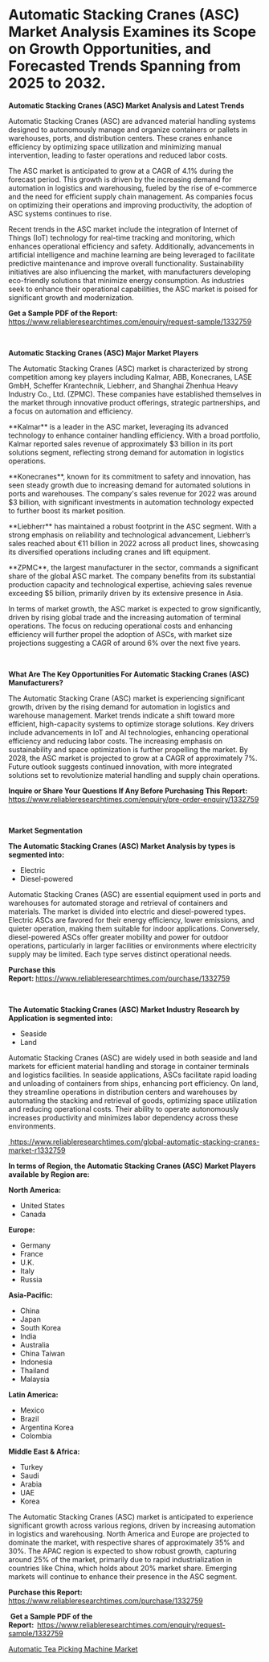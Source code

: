 <p><h1>Automatic Stacking Cranes (ASC) Market Analysis Examines its Scope on Growth Opportunities, and Forecasted Trends Spanning from 2025 to 2032.</h1></p><p><strong>Automatic Stacking Cranes (ASC) Market Analysis and Latest Trends</strong></p>
<p><p>Automatic Stacking Cranes (ASC) are advanced material handling systems designed to autonomously manage and organize containers or pallets in warehouses, ports, and distribution centers. These cranes enhance efficiency by optimizing space utilization and minimizing manual intervention, leading to faster operations and reduced labor costs.</p><p>The ASC market is anticipated to grow at a CAGR of 4.1% during the forecast period. This growth is driven by the increasing demand for automation in logistics and warehousing, fueled by the rise of e-commerce and the need for efficient supply chain management. As companies focus on optimizing their operations and improving productivity, the adoption of ASC systems continues to rise. </p><p>Recent trends in the ASC market include the integration of Internet of Things (IoT) technology for real-time tracking and monitoring, which enhances operational efficiency and safety. Additionally, advancements in artificial intelligence and machine learning are being leveraged to facilitate predictive maintenance and improve overall functionality. Sustainability initiatives are also influencing the market, with manufacturers developing eco-friendly solutions that minimize energy consumption. As industries seek to enhance their operational capabilities, the ASC market is poised for significant growth and modernization.</p></p>
<p><strong>Get a Sample PDF of the Report:&nbsp;</strong> <a href="https://www.reliableresearchtimes.com/enquiry/request-sample/1332759?utm_campaign=3216&utm_medium=2&utm_source=Github&utm_content=ia&utm_term=11042025&utm_id=automatic-stacking-cranes-asc">https://www.reliableresearchtimes.com/enquiry/request-sample/1332759</a></p>
<p>&nbsp;</p>
<p><strong>Automatic Stacking Cranes (ASC) Major Market Players</strong></p>
<p><p>The Automatic Stacking Cranes (ASC) market is characterized by strong competition among key players including Kalmar, ABB, Konecranes, LASE GmbH, Scheffer Krantechnik, Liebherr, and Shanghai Zhenhua Heavy Industry Co., Ltd. (ZPMC). These companies have established themselves in the market through innovative product offerings, strategic partnerships, and a focus on automation and efficiency.</p><p>**Kalmar** is a leader in the ASC market, leveraging its advanced technology to enhance container handling efficiency. With a broad portfolio, Kalmar reported sales revenue of approximately $3 billion in its port solutions segment, reflecting strong demand for automation in logistics operations.</p><p>**Konecranes**, known for its commitment to safety and innovation, has seen steady growth due to increasing demand for automated solutions in ports and warehouses. The company's sales revenue for 2022 was around $3 billion, with significant investments in automation technology expected to further boost its market position.</p><p>**Liebherr** has maintained a robust footprint in the ASC segment. With a strong emphasis on reliability and technological advancement, Liebherr’s sales reached about €11 billion in 2022 across all product lines, showcasing its diversified operations including cranes and lift equipment.</p><p>**ZPMC**, the largest manufacturer in the sector, commands a significant share of the global ASC market. The company benefits from its substantial production capacity and technological expertise, achieving sales revenue exceeding $5 billion, primarily driven by its extensive presence in Asia.</p><p>In terms of market growth, the ASC market is expected to grow significantly, driven by rising global trade and the increasing automation of terminal operations. The focus on reducing operational costs and enhancing efficiency will further propel the adoption of ASCs, with market size projections suggesting a CAGR of around 6% over the next five years.</p></p>
<p>&nbsp;</p>
<p><strong>What Are The Key Opportunities For Automatic Stacking Cranes (ASC) Manufacturers?</strong></p>
<p><p>The Automatic Stacking Crane (ASC) market is experiencing significant growth, driven by the rising demand for automation in logistics and warehouse management. Market trends indicate a shift toward more efficient, high-capacity systems to optimize storage solutions. Key drivers include advancements in IoT and AI technologies, enhancing operational efficiency and reducing labor costs. The increasing emphasis on sustainability and space optimization is further propelling the market. By 2028, the ASC market is projected to grow at a CAGR of approximately 7%. Future outlook suggests continued innovation, with more integrated solutions set to revolutionize material handling and supply chain operations.</p></p>
<p><strong>Inquire or Share Your Questions If Any Before Purchasing This Report:</strong> <a href="https://www.reliableresearchtimes.com/enquiry/pre-order-enquiry/1332759?utm_campaign=3216&utm_medium=2&utm_source=Github&utm_content=ia&utm_term=11042025&utm_id=automatic-stacking-cranes-asc">https://www.reliableresearchtimes.com/enquiry/pre-order-enquiry/1332759</a></p>
<p>&nbsp;</p>
<p><strong>Market Segmentation</strong></p>
<p><strong>The Automatic Stacking Cranes (ASC) Market Analysis by types is segmented into:</strong></p>
<p><ul><li>Electric</li><li>Diesel-powered</li></ul></p>
<p><p>Automatic Stacking Cranes (ASC) are essential equipment used in ports and warehouses for automated storage and retrieval of containers and materials. The market is divided into electric and diesel-powered types. Electric ASCs are favored for their energy efficiency, lower emissions, and quieter operation, making them suitable for indoor applications. Conversely, diesel-powered ASCs offer greater mobility and power for outdoor operations, particularly in larger facilities or environments where electricity supply may be limited. Each type serves distinct operational needs.</p></p>
<p><strong>Purchase this Report:&nbsp;</strong><a href="https://www.reliableresearchtimes.com/purchase/1332759?utm_campaign=3216&utm_medium=2&utm_source=Github&utm_content=ia&utm_term=11042025&utm_id=automatic-stacking-cranes-asc">https://www.reliableresearchtimes.com/purchase/1332759</a></p>
<p>&nbsp;</p>
<p><strong>The Automatic Stacking Cranes (ASC) Market Industry Research by Application is segmented into:</strong></p>
<p><ul><li>Seaside</li><li>Land</li></ul></p>
<p><p>Automatic Stacking Cranes (ASC) are widely used in both seaside and land markets for efficient material handling and storage in container terminals and logistics facilities. In seaside applications, ASCs facilitate rapid loading and unloading of containers from ships, enhancing port efficiency. On land, they streamline operations in distribution centers and warehouses by automating the stacking and retrieval of goods, optimizing space utilization and reducing operational costs. Their ability to operate autonomously increases productivity and minimizes labor dependency across these environments.</p></p>
<p><a href="https://www.reliableresearchtimes.com/global-automatic-stacking-cranes-market-r1332759?utm_campaign=3216&utm_medium=2&utm_source=Github&utm_content=ia&utm_term=11042025&utm_id=automatic-stacking-cranes-asc">&nbsp;https://www.reliableresearchtimes.com/global-automatic-stacking-cranes-market-r1332759</a></p>
<p><strong>In terms of Region, the Automatic Stacking Cranes (ASC) Market Players available by Region are:</strong></p>
<p>
    <p> <strong> North America: </strong>
        <ul>
            <li>United States</li>
            <li>Canada</li>
        </ul>
        </p> 
    <p> <strong> Europe: </strong>
        <ul>
            <li>Germany</li>
            <li>France</li>
            <li>U.K.</li>
            <li>Italy</li>
            <li>Russia</li>
        </ul>
        </p> 
    <p> <strong> Asia-Pacific: </strong>
        <ul>
            <li>China</li>
            <li>Japan</li>
            <li>South Korea</li>
            <li>India</li>
            <li>Australia</li>
            <li>China Taiwan</li>
            <li>Indonesia</li>
            <li>Thailand</li>
            <li>Malaysia</li>
        </ul>
        </p> 
    <p> <strong> Latin America: </strong>
        <ul>
            <li>Mexico</li>
            <li>Brazil</li>
            <li>Argentina Korea</li>
            <li>Colombia</li>
        </ul>
        </p> 
    <p> <strong> Middle East & Africa: </strong>
        <ul>
            <li>Turkey</li>
            <li>Saudi</li>
            <li>Arabia</li>
            <li>UAE</li>
            <li>Korea</li>
        </ul>
    </p>
    </p>
<p><p>The Automatic Stacking Cranes (ASC) market is anticipated to experience significant growth across various regions, driven by increasing automation in logistics and warehousing. North America and Europe are projected to dominate the market, with respective shares of approximately 35% and 30%. The APAC region is expected to show robust growth, capturing around 25% of the market, primarily due to rapid industrialization in countries like China, which holds about 20% market share. Emerging markets will continue to enhance their presence in the ASC segment.</p></p>
<p><strong>Purchase this Report: </strong><a href="https://www.reliableresearchtimes.com/purchase/1332759?utm_campaign=3216&utm_medium=2&utm_source=Github&utm_content=ia&utm_term=11042025&utm_id=automatic-stacking-cranes-asc">https://www.reliableresearchtimes.com/purchase/1332759</a></p>
<p>&nbsp;<strong>Get a Sample PDF of the Report:&nbsp;&nbsp;</strong><a href="https://www.reliableresearchtimes.com/enquiry/request-sample/1332759?utm_campaign=3216&utm_medium=2&utm_source=Github&utm_content=ia&utm_term=11042025&utm_id=automatic-stacking-cranes-asc">https://www.reliableresearchtimes.com/enquiry/request-sample/1332759</a></p>
<p><strong></strong></p>
<p><p><a href="https://github.com/rreynagjysma65/Market-Research-Report-List-1/blob/main/automatic-tea-picking-machine-market.md?utm_campaign=3216&utm_medium=2&utm_source=Github&utm_content=ia&utm_term=11042025&utm_id=automatic-stacking-cranes-asc">Automatic Tea Picking Machine Market</a></p></p>